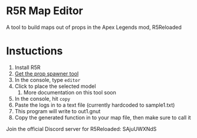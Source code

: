 # R5R Map Editor

A tool to build maps out of props in the Apex Legends mod, R5Reloaded

# Instuctions

1. Install R5R
2. [Get the prop spawner tool](https://github.com/mostlyfireproof/scripts_r5/tree/ModelSpawner)
3. In the console, type `editor`
4. Click to place the selected model   
    1. More documentation on this tool soon
5. In the console, hit `copy`
6. Paste the logs in to a text file (currently hardcoded to sample1.txt)
7. This program will write to out1.gnut
8. Copy the generated function in to your map file, then make sure to call it

Join the official Discord server for R5Reloaded: SAjuUWXNdS